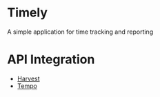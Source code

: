 # Timely

A simple application for time tracking and reporting

# API Integration

- [Harvest](https://help.getharvest.com/api-v2/)
- [Tempo](https://apidocs.tempo.io/jira/)

